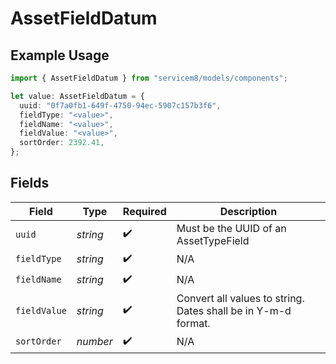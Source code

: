 # AssetFieldDatum

## Example Usage

```typescript
import { AssetFieldDatum } from "servicem8/models/components";

let value: AssetFieldDatum = {
  uuid: "0f7a0fb1-649f-4750-94ec-5907c157b3f6",
  fieldType: "<value>",
  fieldName: "<value>",
  fieldValue: "<value>",
  sortOrder: 2392.41,
};
```

## Fields

| Field                                                         | Type                                                          | Required                                                      | Description                                                   |
| ------------------------------------------------------------- | ------------------------------------------------------------- | ------------------------------------------------------------- | ------------------------------------------------------------- |
| `uuid`                                                        | *string*                                                      | :heavy_check_mark:                                            | Must be the UUID of an AssetTypeField                         |
| `fieldType`                                                   | *string*                                                      | :heavy_check_mark:                                            | N/A                                                           |
| `fieldName`                                                   | *string*                                                      | :heavy_check_mark:                                            | N/A                                                           |
| `fieldValue`                                                  | *string*                                                      | :heavy_check_mark:                                            | Convert all values to string. Dates shall be in Y-m-d format. |
| `sortOrder`                                                   | *number*                                                      | :heavy_check_mark:                                            | N/A                                                           |